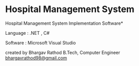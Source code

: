 # Hospital Management System

Hospital Management System Implementation Software*

Language : .NET , C#

Software : Microsoft Visual Studio 

created by
  Bhargav Rathod
  B.Tech,
  Computer Engineer
  bhargavrathod98@gmail.com
